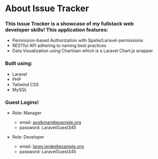 # About Issue Tracker

### This Issue Tracker is a showcase of my fullstack web developer skills! This application features: 

- Permission-based Authorization with Spatie/Laravel-permissions
- RESTful API adhering to naming best practices
- Data Visualization using Chartisan which is a Laravel Chart.js wrapper

### Built using:

- Laravel
- PHP
- Tailwind CSS
- MySQL

### Guest Logins!

- Role: Manager
  - email: avolkman@example.org
  - password: LaravelGuest345

- Role: Developer
  - email: laney.jerde@example.org
  - password: LaravelGuest345
